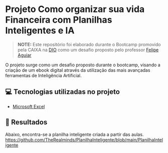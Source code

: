 
# Projeto Como organizar sua vida Financeira com Planilhas Inteligentes e IA

 > **NOTE:** Este repositório foi elaborado durante o Bootcamp promovido pela CAIXA na [DIO](https://dio.me) como um desafio proposto pelo professor [Felipe Aguiar](https://github.com/felipeAguiarCode)

O projeto surge como um desafio proposto durante o bootcamp, visando a criação de um ebook digital através da utilização das mais avançadas ferramentas de Inteligência Artificial.

## 💻 Tecnologias utilizadas no projeto

- [Microsoft Excel](https://www.microsoft.com/en/microsoft-365/powerpoint)

## 🚀 Resultados

Abaixo, encontra-se a planilha inteligente criada a partir das aulas.
https://github.com/TheRealminds/PlanilhaInteligente/blob/main/PlanilhaInteligente

